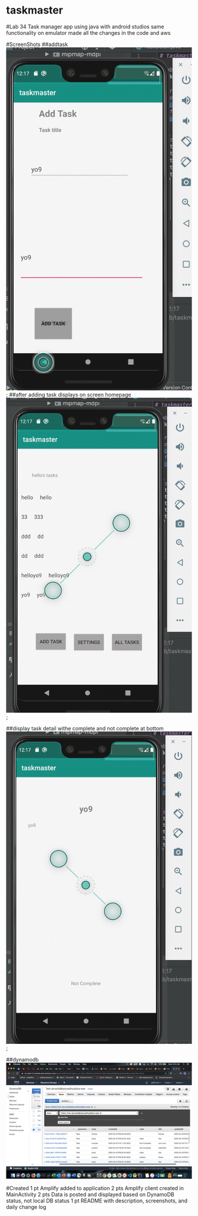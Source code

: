 # taskmaster

#Lab 34
Task manager app using java with android studios
same functionality on emulator made all the changes in the code and aws

#ScreenShots
##addtask
![HomePage](/images/lab32addtask.png);
##after adding task displays on screen homepage
![HomePage](/images/lab32addtasktolist.png);

##display task detail withe complete and not complete at bottom
![HomePage](/images/lab32taskdetail.png);

##dynamodb
![HomePage](/images/dynamodb.png)


#Created
1 pt Amplify added to application
2 pts Amplify client created in MainActivity
2 pts Data is posted and displayed based on DynamoDB status, not local DB status
1 pt README with description, screenshots, and daily change log